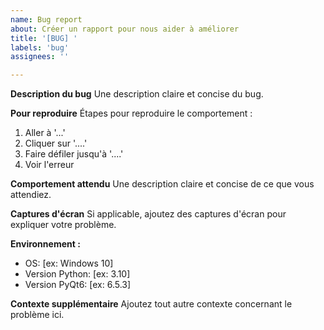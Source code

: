 ```yaml
---
name: Bug report
about: Créer un rapport pour nous aider à améliorer
title: '[BUG] '
labels: 'bug'
assignees: ''

---
```


**Description du bug**
Une description claire et concise du bug.

**Pour reproduire**
Étapes pour reproduire le comportement :
1. Aller à '...'
2. Cliquer sur '....'
3. Faire défiler jusqu'à '....'
4. Voir l'erreur

**Comportement attendu**
Une description claire et concise de ce que vous attendiez.

**Captures d'écran**
Si applicable, ajoutez des captures d'écran pour expliquer votre problème.

**Environnement :**
 - OS: [ex: Windows 10]
 - Version Python: [ex: 3.10]
 - Version PyQt6: [ex: 6.5.3]

**Contexte supplémentaire**
Ajoutez tout autre contexte concernant le problème ici.